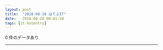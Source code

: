 ```yaml
---
layout: post
title:  "2018-08-28 はてぶIT"
date:   2018-08-28 00:01:50
tags: [it-hotentry]
---
```

0 件のデータあり

<hr>
